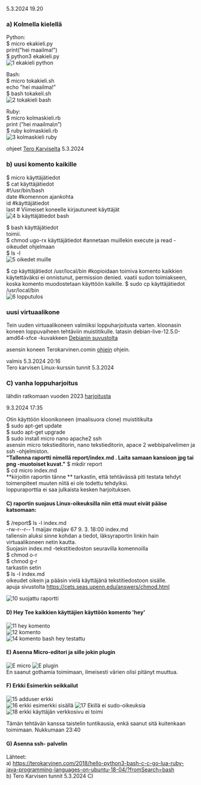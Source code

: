 5.3.2024 19.20

### a) Kolmella kielellä   
   Python:   
  $ micro ekakieli.py  
  print("hei maailma!")  
  $ python3 ekakieli.py  
![1 ekakieli python](https://github.com/VaMaija/Linux2024/assets/142913118/e0a7a4f2-f055-4204-b4e6-47cdbf866e3a)

  Bash:   
  $ micro tokakieli.sh  
  echo ”hei maailma!”  
  $ bash tokakeli.sh  
![2  tokakieli bash](https://github.com/VaMaija/Linux2024/assets/142913118/5f3d7c55-d04f-46a3-af69-d79b762e138b)

  Ruby:   
  $ micro kolmaskieli.rb  
  print (”hei maailma\n”)  
  $ ruby kolmaskieli.rb  
![3  kolmaskieli ruby](https://github.com/VaMaija/Linux2024/assets/142913118/c0806fe3-8f74-4c89-bd16-29b658763a86)

  ohjeet [Tero Karviselta](https://terokarvinen.com/2018/hello-python3-bash-c-c-go-lua-ruby-java-programming-languages-on-ubuntu-18-04/?fromSearch=bash) 5.3.2024  



  ### b)  uusi komento kaikille  
  $ micro käyttäjätiedot  
  $ cat käyttäjätiedot  
  #!/usr/bin/bash  
  date  #komennon ajankohta  
  id #käyttäjätiedot  
  last # Viimeiset koneelle kirjautuneet käyttäjät  
![4  b käyttäjätiedot bash](https://github.com/VaMaija/Linux2024/assets/142913118/2d98ba55-7204-40c1-940b-647d48d15b38)

  $ bash käyttäjätiedot  
  toimii.   
  $ chmod ugo-rx käyttäjätiedot  #annetaan muillekin execute ja read -oikeudet ohjelmaan  
  $ ls -l  
  ![5  oikedet muille](https://github.com/VaMaija/Linux2024/assets/142913118/6f1f8bc2-9f5c-4cbb-8f9d-7435077b4f57)

  $ cp käyttäjätiedot /usr/local/bin  #kopioidaan toimiva komento kaikkien käytettäväksi
  ei onnistunut, permission denied. vaatii sudon toimiakseen, koska komento muodostetaan käyttöön kaikille. 
  $ sudo cp käyttäjätiedot /usr/local/bin  
  ![6  lopputulos](https://github.com/VaMaija/Linux2024/assets/142913118/bc03dfb9-871f-41a9-b228-313664a26b47)


  ### uusi virtuaalikone

  Tein uuden virtuaalikoneen valmiiksi loppuharjoitusta varten. 
  kloonasin koneen loppuvaiheen tehtäviin muistitikulle. 
  latasin debian-live-12.5.0-amd64-xfce -kuvakkeen [Debianin suvustolta](https://cdimage.debian.org/cdimage/release/current-live/amd64/iso-hybrid/)

  asensin koneen Terokarvinen.comin [ohjein](https://terokarvinen.com/2021/install-debian-on-virtualbox/) ohjein. 
  
  
  valmis 5.3.2024 20:16  
  Tero karvisen Linux-kurssin tunnit 5.3.2024  

  ### C) vanha loppuharjoitus 

   lähdin ratkomaan vuoden 2023 [harjoitusta](https://terokarvinen.com/2023/linux-palvelimet-2023-arvioitava-laboratorioharjoitus/)  
   
   9.3.2024 17:35

  Otin käyttöön kloonikoneen (maalisuora clone) muistitikulta  
  $ sudo apt-get update  
  $ sudo apt-get upgrade  
  $ sudo install micro nano apache2 ssh  
   asensin micro tekstieditorin, nano tekstieditorin, apace 2 webbipalvelimen ja ssh -ohjelmiston.   
   **"Tallenna raportti nimellä report/index.md . Laita samaan kansioon jpg tai png -muotoiset kuvat."**
  $ mkdir report  
  $ cd micro index.md  
  **kirjoitin raportin tänne  **
  tarkastin, että tehtävässä piti testata tehdyt toimenpiteet muuten niitä ei ole todettu tehdyiksi.   
  loppuraporttia ei saa julkaista kesken harjoituksen.   
  #### C) raportin suojaus Linux-oikeuksilla niin että muut eivät pääse katsomaan:  
  
  $ /report$ ls -l index.md   
  -rw-r--r-- 1 maijav maijav 67  9. 3. 18:00 index.md  
  tallensin aluksi sinne kohdan a tiedot, läksyraportin linkin hain virtuaalikoneen netin kautta.   
  Suojasin index.md -tekstitiedoston seuravilla komennoilla  
  $ chmod o-r  
  $ chmod g-r  
  tarkastin setin   
  $ ls -l index.md  
  oikeudet oikein ja pääsin vielä käyttäjänä tekstitiedostoon sisälle.  
  apuja sivustolta https://cets.seas.upenn.edu/answers/chmod.html   

  ![10  suojattu raportti](https://github.com/VaMaija/Linux2024/assets/142913118/2d966f63-7831-4231-a36c-7739d4b28a6f)  

  #### D) Hey Tee kaikkien käyttäjien käyttöön komento 'hey'

  ![11  hey komento](https://github.com/VaMaija/Linux2024/assets/142913118/560d6fa6-0c1c-48cf-aa6e-bbc33d4142d4)  
  ![12 komento](https://github.com/VaMaija/Linux2024/assets/142913118/ea35d35c-40f4-42c3-ac5b-6e62b1c6366f)  
  ![14  komento bash hey testattu](https://github.com/VaMaija/Linux2024/assets/142913118/d3f15618-f12f-478c-a15b-260bc0d438ff)

  #### E) Asenna Micro-editori ja sille jokin plugin
  ![E micro](https://github.com/VaMaija/Linux2024/assets/142913118/5cb53e53-09d3-4545-aea1-2c99807e974c)
  ![E plugin](https://github.com/VaMaija/Linux2024/assets/142913118/66a67ca8-98ca-4c43-964c-9e9dd9edebbb)  
  En saanut gothamia toimimaan, ilmeisesti värien olisi pitänyt muuttua. 

  #### F) Erkki Esimerkin seikkailut

  ![15  adduser erkki](https://github.com/VaMaija/Linux2024/assets/142913118/2d66a600-7fcb-4048-84aa-606fd1172704)  
  ![16  erkki esimerkki sisällä](https://github.com/VaMaija/Linux2024/assets/142913118/e6847599-7549-4807-bcbd-4b9a52ca5659) 
  ![17  Ekillä ei sudo-oikeuksia](https://github.com/VaMaija/Linux2024/assets/142913118/2470df60-71bf-40f1-ac88-8c6e7fe8fec5)
  ![18 erkki käyttäjän verkkosivu ei toimi](https://github.com/VaMaija/Linux2024/assets/142913118/73272724-0ed6-427a-9727-1318a2b5c629)

  Tämän tehtävän kanssa taistelin tuntikausia, enkä saanut sitä kuitenkaan toimimaan.  Nukkumaan 23:40  

  #### G) Asenna ssh- palvelin 




  


  




  Lähteet:  
  a) https://terokarvinen.com/2018/hello-python3-bash-c-c-go-lua-ruby-java-programming-languages-on-ubuntu-18-04/?fromSearch=bash  
  b) Tero Karvisen tunnit 5.3.2024 
  C) 
